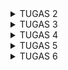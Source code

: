 <details>
<summary>TUGAS 2</summary>
<h1>Link Adaptable</h1>
https://mini-cinema.adaptable.app

<h1>Step-by-Step Mengimplementasikan Tugas</h1>
<h2>Membuat Proyek Django</h2>
Dalam pembuatan proyek django, langkah pertama yang saya lakukan yaitu membuat direktori yang diinisiasi dengan git. Dalam direktori tersebut, saya mengaktifkan Virtual Environment menggunakan Terminal. Setelah itu, saya menambahkan beberapa dependencies.

Terakhir, saya membuat proyek Django bernama minicinema dengan menjalankan perintah `django-admin startproject minicinema .`

<h2>Membuat Aplikasi Main pada Proyek Django</h2>

Pada tahap pembuatan aplikasi main, saya menjalankan perintah `python manage.py startapp main` sehingga terbentuk direktori baru dengan nama main yang akan berisi struktur awal untuk aplikasi saya. Kemudian, saya mendaftarkan aplikasi main ke dalam proyek dengan menambahkan `main` ke list `INSTALLED_APPS` pada `settings.py.`

<h2>Melakukan Routing pada Proyek</h2>

Untuk melakukan routing pada proyek, saya membuka `urls.py` di dalam direktori proyek dan mengimpor fungsi `include` dari `django.urls`. Lalu, saya mengambahkan rute URL untuk mengarahkan ke tampilan main, seperti sebagai berikut.

```python
from django.contrib import admin
from django.urls import path, include

urlpatterns = [
    path('main/', include('main.urls')),
]
```

`urls.py` pada proyek bertanggung jawab untuk mengatur rute URL tingkat proyek.


<h2>Membuat Model pada Aplikasi Main</h2>

Pada langkah ini, saya membuka `models.py` yang terdapat di dalam direktori aplikasi main lalu mengisinya dengan mendefinisikan model baru, seperti sebagai berikut.

```python
from django.db import models

class Item(models.Model):
    name = models.CharField(max_length=255)
    amount = models.IntegerField()
    price = models.IntegerField()
    description = models.TextField()
```
Pada kode tersebut, saya mendefinisikan model dengan nama Item.
`name` , `amount`, `price`, dan `description` adalah atribut yang saya gunakan.
Langkah berikutnya yang saya lakukan yaitu migrasi model.



<h2>Membuat Fungsi untuk Dikembalikan ke Template HTML</h2>

Pada tahap ini, pembuatan fungsi dilakukan untuk menghubungkan View dengan Template. Langkah pertama yang saya lakukan yaitu dengan membuka `views.py` dan  mengimpor fungsi render dari modul `django.shortcuts`. Langkah ini dilakukan untuk me-render tampilan HTML dengan menggunakan data yang diberikan. Setelah itu, saya lanjutkan dengan menambahkan fungsi `show_main`, seperti sebagai berikut.

```python
def show_main(request):
context = {
	'name': 'Farah Aura Rosadi',
	'class': 'PBP D'
}
return render(request, "main.html", context)
```

Fungsi `show_main` akan mengatur permintaan HTTP dan mengembalikan tampilan yang sesuai. Terakhir, saya membuka `main.html` yang telah dibuat sebelumnya dalam direktori templates pada direktori main. Saya mengubah `main.html` agar dapat menampilkan data yang sesuai.



<h2>Membuat Routing pada Aplikasi Main</h2>

Untuk membuat routing pada aplikasi main , saya membuka `urls.py` di dalam direktori main dan mengisinya dengan kode berikut.

```python
from django.urls import path
from main.views import show_main

app_name = 'main'

urlpatterns = [
   	 path('', show_main, name='show_main'),
]
```

Hal ini dilakukan untuk memetakan fungsi yang telah dibuat pada `views.py`. 
Jadi, `urls.py` pada aplikasi akan mengatur rute URL spesifik untuk fitur-fitur dalam aplikasi saya 

<h2>Melakukan deployment ke Adaptable</h2>

Sebelum deploy, saya melakukan `add`, `commit`, `push` ke repositori utama `minicinema` pada GitHub. Setelah itu, saya menghubungkan Adaptable dengan repositori tersebut dan memilih `Python App Template` sebagai template deployment dan `PostgreSQL` sebagai tipe basis data yang akan digunakan. Kemudian, saya melakukan penyesuaian python version dan memasukkan perintah `python manage.py migrate && gunicorn amoron.wsgi` pada Start Command. Terakhir, saya mencentang bagian `HTTP Listener on Port` dan memulai proses deployment.

<h2>Membuat README.md</h2>

Pada tahap ini, saya membuat `README.md` yang berisi link menuju aplikasi Adaptable yang sudah di-deploy serta menjawab beberapa pertanyaan. Setelah itu, saya melakukan `add`, `commit`, `push` ke repositori utama minicinema pada GitHub.

<h1>Request Client ke Web Aplikasi Berbasis Django</h1>

[![bagan.jpg](https://i.postimg.cc/d3Fmx26c/Bagan.jpg)](https://postimg.cc/TLkDyWBt)

<h3>Penjelasan </h3>

  * urls.py : Mengatur alamat URL dan mengarahkan permintaan client ke views yang sesuai
  * views.py : Berisi fungsi-fungsi tampilan yang memproses permintaan client dan mengembalikan respons serta interaksi dengan models.py jika diperlukan
  * models.py : Mendefinisikan struktur data dalam aplikasi dan berfungsi sebagai abstraksi data serta menguhungkan ke database
  * Template : Mengatur tampilan halaman web yang akan ditampilkan kepada client, menggunakan sintaks template Django untuk menampilkan data dari views dan models

Kesimpulannya, dalam pengembangan aplikasi web berbasis Django, `urls.py` mengatur rute URL dan mengarahkan permintaan client ke `views.py`, di mana fungsi-fungsi tampilan memproses permintaan dan menghasilkan respons. Views dapat berinteraksi dengan `models.py` untuk mengakses data. `Template` atau berkas HTML digunakan untuk mengatur tampilan halaman web yang sesuai. Semua berkas ini bekerja sama untuk mengelola permintaan client dan merender tampilan web yang dinamis.


<h1>Penggunaan Virtual Environment </h1>

Virtual Environment adalah konsep yang sangat berguna dalam pengembangan aplikasi web berbasis Django dan proyek Python lainnya. Hal ini menciptakan lingkungan terisolasi yang memungkinkan pengembang untuk mengelola dependensi yang berbeda-beda antar proyek pada satu sistem operasi. Dengan virtual environment, proyek-proyek dapat dijalankan tanpa memengaruhi konfigurasi sistem utama. Selain itu, virtual environment juga membantu mengisolasi proyek, mengelola dependensi, dan menjaga konsistensi pengembangan. Sebenarnya kita tetap dapat membuat aplikasi web berbasis Django tanpa menggunakan virtual environment, namun sangat disarankan untuk menggunakannya karena akan meningkatkan keamanan, stabilitas, dan manajemen proyek dengan menghindari konflik paket dan versi antar proyek. Oleh karena itu, penggunaan virtual environment sangat direkomendasikan dalam pengembangan aplikasi web Django dan proyek Python lainnya.

<h1>MVC, MVT, dan MVVM</h1>


MVC, MVT, dan MVVM adalah tiga pola arsitektur software yang banyak digunakan oleh para developer untuk mengorganisasi dan mengembangkan aplikasi. 
Pola-pola ini membantu dalam memisahkan komponen-komponen aplikasi, meningkatkan keterbacaan kode, memudahkan pemeliharaan, dan memungkinkan pengembangan yang lebih terstruktur sehingga mempermudah pengembangan dan evolusi aplikasi secara efisien.

MVC (Model-View-Controller)
  * Model: Komponen ini berisi logika bisnis dan data aplikasi. Berinteraksi dengan controller, database, dan terkadang memperbarui tampilan aplikasi.
  * View: Bertanggung jawab atas antarmuka pengguna (UI) dengan HTML/CSS/XML. Berkomunikasi dengan controller, dan tugasnya meliputi menampilkan data yang sesuai dan menciptakan tampilan dinamis.
  * Controller: Bertindak sebagai perantara antara view dan model. Menerima input dari view, memprosesnya melalui model, dan mengirim hasilnya kembali ke view untuk ditampilkan kepada pengguna.


MVVM (Model-View-ViewModel)
  * Model: Berisi data dasar yang diperlukan oleh perangkat lunak.
  * View: Antarmuka grafis yang berkomunikasi dengan pengguna dan menampilkan hasil dari data yang diproses.
  * ViewModel: Menyajikan abstraksi dari View, menggabungkan Model menjadi bentuk yang dapat ditampilkan di View, dan berisi perintah untuk memengaruhi Model.


MVT (Model-View-Template):
  * Model: Komponen yang mengelola data dan aturan bisnis aplikasi.
  * View: Antarmuka pengguna (UI) yang menampilkan data dengan menggunakan Template (tampilan HTML dengan markup).
  * Template: Tampilan HTML yang digunakan untuk menampilkan data dari Model. Template tidak memiliki logika bisnis yang signifikan dan fokus pada presentasi data.

Perbedaan utama di antara ketiganya adalah cara komponen-komponen tersebut berinteraksi satu sama lain dan sejauh mana mereka memisahkan tanggung jawab dalam aplikasi. MVC memiliki pengendali (Controller) yang menghubungkan Model dan View. MVVM memiliki ViewModel yang lebih abstrak dan kuat dalam mengisolasi View dari Model, sedangkan MVT adalah varian yang lebih sederhana dengan Template yang bertanggung jawab untuk presentasi data. Pemilihan pola tergantung pada kebutuhan proyek dan preferensi pengembang.
</details>

<details>
<summary>TUGAS 3</summary>
<h2>Perbedaan antara form POST dan form GET dalam Django</h2>

Metode POST:
  * Data dikirim dalam badan permintaan (request body) sehingga tidak terlihat di URL
  * Lebih aman untuk mengirim data sensitif karena tidak dapat dilihat oleh pengguna
  * Biasanya digunakan untuk mengirim data yang akan memengaruhi perubahan status di server
  * Tidak terbatas oleh batasan panjang URL karena data dikirim dalam badan permintaan sehingga lebih cocok untuk mengirim data besar atau kompleks

Metode GET:
  * Data dikirim sebagai bagian dari URL dan terlihat oleh semua orang yang melihat URL tersebut
  * Tidak cocok untuk mengirim data sensitif karena kerentanannya terhadap pihak ketiga yang dapat melihat data
  * Biasanya digunakan untuk mengambil data dari server tanpa mengubah statusnya
  * Terbatas dalam kapasitas data yang dapat dikirimkan karena tergantung pada panjang URL maksimum yang didukung oleh server dan browser

Dapat disimpulkan, beberapa perbedaan antara form POST dan GET dalam Django diantarnya terkait dengan cara data dikirim, keamanan, tujuan penggunaan, dan kapasitas data yang dapat ditangani oleh masing-masing metode. Pemilihan metode tergantung pada kebutuhan aplikasi web dan tingkat keamanan yang diperlukan.


<h2>Perbedaan utama antara XML, JSON, dan HTML dalam konteks pengiriman data</h2>

XML (eXtensible Markup Language):
  * Bahasa markup yang digunakan untuk mendefinisikan struktur data hierarkis dengan menggunakan tag untuk menandai elemen-elemen dalam data
  * Sering digunakan untuk pertukaran data antar aplikasi dan penyimpanan data yang dapat diuraikan oleh berbagai aplikasi
  * Memiliki aturan yang ketat dalam hal sintaksis serta dapat menghasilkan dokumen yang lebih berat dan sulit dibaca manusia dibandingkan dengan JSON

JSON (JavaScript Object Notation):
  * Format pertukaran data yang menggunakan struktur objek dan array yang mudah dibaca serta datanya disusun dalam pasangan nama-nilai
  * Digunakan untuk pertukaran data antara aplikasi web dan server serta sebagai format konfigurasi yang dapat dengan mudah dibaca manusia
  * Lebih ringan dan mudah dibaca dibandingkan dengan XML sehingga menjadi format yang lebih populer untuk komunikasi data di web

HTML (HyperText Markup Language):
  * Bahasa markup yang digunakan untuk membangun halaman web dan berfokus pada presentasi dan tampilan halaman web
  * Digunakan untuk membuat halaman web yang dapat diakses oleh browser web dan tidak digunakan untuk pertukaran data
  * Memiliki aturan sintaksis yang ketat, tetapi fokusnya lebih pada representasi visual daripada data mentah

Dapat disimpulkan perbedaan utama antara ketiganya, yaitu XML merupakan format yang lebih kompleks dan ketat serta cocok untuk pertukaran data yang rumit, sedangkan JSON adalah format yang lebih ringan dan mudah dibaca untuk pertukaran data serta sangat umum digunakan dalam komunikasi web modern. Di sisi lain, HTML digunakan untuk membangun halaman web tanpa tujuan utama pertukaran data.


<h2>Mengapa JSON sering digunakan dalam pertukaran data antara aplikasi web modern?</h2>

JSON sering digunakan dalam pertukaran data antara aplikasi web modern karena formatnya yang ringan, mudah dibaca, dan mendukung berbagai jenis data. JSON juga bersifat bahasa-agnostik sehingga memudahkan komunikasi efisien antara aplikasi web yang berbeda dalam berbagai bahasa. Dukungan bawaan oleh mayoritas browser web dan dukungan yang luas oleh komunitas pengembang membuat JSON menjadi preferensi yang sangat efisien dalam pertukaran data dalam web yang dinamis dan cepat.


<h1>Step-by-Step Mengimplementasikan Tugas</h1>
<h2>Membuat Input Form untuk Menambahkan Objek Model pada App Sebelumnya</h2>

Sebelum membuat form registrasi, saya membuat skeleton yang berfungsi sebagai kerangka views dari situs web saya. Saya membuat folder `templates` pada root folder dan membuat berkas HTML baru bernama `base.html` sebagai template dasar yang dapat digunakan sebagai kerangka umum untuk halaman web lainnya di dalam proyek. 

Langkah selanjutnya, saya membuka `settings.py` yang ada pada subdirektori `mini_cinema`. Agar berkas `base.html` terdeteksi sebagai berkas template, saya menambahkan potongan kode `'DIRS': [BASE_DIR / 'templates']` pada baris yang mengandung `TEMPLATES`. Lalu, saya melanjutkan dengan membuka subdirektori `templates` yang ada pada direktori `main`. Saya juga melakukan beberapa perubahan pada `main.html` agar bisa menggunakan `base.html` sebagai template utama.

Untuk membuat struktur form yang dapat menerima data produk baru, langkah yang saya lakukan yaitu membuat berkas baru pada direktori `main` dengan nama `forms.py` dan membuat class serta atribut yang diperlukan seperti sebagai berikut.

```python
from django.forms import ModelForm
from main.models import Item

class ItemForm(ModelForm):
    class Meta:
        model = Item
        fields = ["name", "amount",  "price", "description"]
```

Saya lanjutkan dengan membuka `views.py` yang ada pada folder `main` dan menambahkan beberapa `import` yang diperlukan serta membuat fungsi baru dengan nama `create_item` pada berkas tersebut. Fungsi `create_item` yang saya buat menerima parameter `request` dan saya isi fungsi tersebut agar menghasilkan formulir yang dapat menambahkan data item secara otomatis ketika data di-submit dari form, seperti sebagai berikut.
```python
from django.http import HttpResponseRedirect
from main.forms import ItemForm
from django.urls import reverse

def create_item(request):
    form = ItemForm(request.POST or None)

    if form.is_valid() and request.method == "POST":
        form.save()
        return HttpResponseRedirect(reverse('main:show_main'))

    context = {'form': form}
    return render(request, "create_item.html", context)
```

Lalu pada fungsi `show_main` yang sudah ada pada berkas `views.py`, saya menambahkan fungsi `Item.objects.all()` yang digunakan untuk mengambil seluruh object Item yang tersimpan pada database dan tidak lupa untuk menambahkan `key` dan `values` baru seperti sebagai berikut.
```python
def show_main(request):
    items = Item.objects.all()

    context = {
        'name' : 'Farah Aura Rosadi',
        'class' : 'PBP D',
        'items' : items
    }

    return render(request, "main.html", context)
```

Saya melanjutkan dengan membuka `urls.py` yang ada pada folder `main` dan `import` fungsi `create_item` yang sudah dibuat. Saya juga menambahkan `path url` ke dalam `urlpatterns` pada `urls.py` di `main` untuk mengakses fungsi yang sudah di-import pada poin sebelumnya, dengan kode `path('create-product', create_product, name='create_product'),`

Kemudian saya membuat berkas HTML baru dengan nama `create_item.html` pada direktori `main/templates` untuk menampilkan fields form yang sudah dibuat pada forms.py sebagai table serta tombol submit untuk mengirimkan request ke view `create_product(request)`.
```python
{% extends 'base.html' %} 

{% block content %}
<h1>Add New Item</h1>

<form method="POST">
    {% csrf_token %}
    <table>
        {{ form.as_table }}
        <tr>
            <td></td>
            <td>
                <input type="submit" value="Add Item"/>
            </td>
        </tr>
    </table>
</form>

{% endblock %}
```
Selanjutnya, saya kembali membuka `main.html`, kemudian menambahkan kode yang sesuai untuk menampilkan data produk dalam bentuk table serta tombol "Add New Item" yang akan redirect ke halaman form, seperti sebagai berikut.

```python
    <table>
        <tr>
            <th>Name</th>
            <th>Amount</th>
            <th>Price</th>
            <th>Description</th>
        </tr>
        {% for item in items %}
            <tr>
                <td>{{item.name}}</td>
                <td>{{item.amount}}</td>
                <td>{{item.price}}</td>
                <td>{{item.description}}</td>
            </tr>
        {% endfor %}
    </table>
  
    <br />
    
    <a href="{% url 'main:create_item' %}">
        <button>
            Add New Item
        </button>
    </a>
```

<h2>Menambahkan 5 fungsi views untuk melihat objek yang sudah ditambahkan dalam format HTML, XML, JSON, XML by ID, dan JSON by ID</h2>

Langkah pertama, saya membuka `views.py` yang ada pada folder `main` dan menambahkan `import` yang dibutuhkan, yaitu sebagai berikut.
```python
from django.http import HttpResponse
from django.core import serializers
```

Kemudian saya membuat beberapa fungsi yang menerima parameter `request` (untuk XML by ID dan JSON by ID menerima parameter tambahan yaitu `id`) dan membuat sebuah variabel di dalam masing-masing fungsi tersebut yang menyimpan hasil query dari seluruh data yang ada pada `Item`. Saya juga menambahkan `return` function berupa `HttpResponse` yang berisi parameter data hasil query, seperti sebagai berikut.

```python
def show_xml(request):
    data = Item.objects.all()
    return HttpResponse(serializers.serialize("xml", data), content_type="application/xml")

def show_json(request):
    data = Item.objects.all()
    return HttpResponse(serializers.serialize("json", data), content_type="application/json")

def show_xml_by_id(request, id):
    data = Item.objects.filter(pk=id)
    return HttpResponse(serializers.serialize("xml", data), content_type="application/xml")

def show_json_by_id(request, id):
    data = Item.objects.filter(pk=id)
    return HttpResponse(serializers.serialize("json", data), content_type="application/json")
```


<h2>Membuat routing URL untuk masing-masing views yang telah ditambahkan</h2>

Dalam membuat routing URL, saya membuka `urls.py` yang ada pada folder `main` dan `import` semua fungsi yang sudah dibuat serta menambahkan `path url` ke dalam `urlpatterns` untuk mengakses fungsi yang sudah di-import, seperti sebagai berikut.

```python
from django.urls import path
from main.views import show_main, create_item, show_xml, show_json, show_xml_by_id, show_json_by_id 

app_name = 'main'

urlpatterns = [
    path('', show_main, name='show_main'),
    path('create-item', create_item, name='create_item'),
    path('xml/', show_xml, name='show_xml'), 
    path('json/', show_json, name='show_json'), 
    path('xml/<int:id>/', show_xml_by_id, name='show_xml_by_id'),
    path('json/<int:id>/', show_json_by_id, name='show_json_by_id'),
]
```

<h1>Mengakses URL Menggunakan Postman dan Screenshot Hasil</h1>

Langkah pertama, saya memastikan server sudah berjalan. Kemudian, saya membuka Postman dan melakukan request baru dengan method `GET` dengan url http://localhost:8000
[![html1.png](https://i.postimg.cc/vBM5DT2t/html1.png)](https://postimg.cc/2qc1KkD1)
[![html2.png](https://i.postimg.cc/GtT3CJP7/html2.png)](https://postimg.cc/8fDgdv0M)

Selanjutnya, url http://localhost:8000/xml
[![xml.png](https://i.postimg.cc/prNXttNn/xml.png)](https://postimg.cc/xJRSKh10)

Lalu, url http://localhost:8000/json
[![json.png](https://i.postimg.cc/ZRHjGJvw/json.png)](https://postimg.cc/XGZwFS85)

Terakhir, url http://localhost:8000/xml/1 dan http://localhost:8000/json/2 untuk mengetes fungsi pengambilan data produk berdasarkan ID.
[![xml1.png](https://i.postimg.cc/3NC754CP/xml1.png)](https://postimg.cc/1VtbDzdH)
[![json2.png](https://i.postimg.cc/KcV8nBR8/json2.png)](https://postimg.cc/dD2FF72b)


<h1>Bonus</h1>

Langkah yang saya lakukan dalam mengimplementasikan bonus yaitu dengan membuka `main.html` pada direktori `main/templates`, kemudian saya menambahkan baris kode `<h4>You've added {{ items.count }} movie(s) to your Mini Cinema experience.</h4>` sehingga akan menampilkan jumlah item yang tersimpan pada aplikasi.

</details>

<details>

<summary>TUGAS 4</summary>


<h1>Pengertian, Kelebihan, Kekurangan Django UserCreationForm</h1>
Django UserCreationForm adalah salah satu fitur yang disediakan oleh Django untuk membuat pengguna baru yang dapat menggunakan aplikasi web. Form ini memiliki tiga bidang: username, password1, dan password2 (biasanya digunakan untuk konfirmasi password).

Kelebihan :
  * Memiliki validasi terintegrasi yang kuat untuk memeriksa dan validasi data pengguna secara otomatis, mengurangi risiko masalah keamanan dan integritas data.
  * Customizable, memungkinkan penyesuaian bidang tambahan dan perilaku validasi sesuai dengan kebutuhan proyek.
  * Mudah diintegrasikan dengan sistem otentikasi Django, memungkinkan pengguna terdaftar untuk langsung menggunakan otentikasi Django.
    
Kekurangan :
  * Keterbatasan fitur bawaan, hanya mencakup informasi dasar, sehingga memerlukan penambahan bidang tambahan secara manual atau pembuatan formulir kustom untuk informasi tambahan.
  * Tampilan standar yang mungkin tidak cocok dengan desain atau tata letak situs web, memerlukan pekerjaan tambahan untuk menyesuaikan tampilan formulir.
  * Validasi kustom yang kompleks atau aturan bisnis yang rumit memerlukan penambahan validasi manual yang memerlukan waktu dan usaha.
  * Kompleksitas konfigurasi, terutama untuk proyek dengan persyaratan yang sangat khusus, mungkin dianggap sulit oleh beberapa pengembang.


<h1>Perbedaan Autentikasi dan Otorisasi dalam konteks Django</h1

Autentikasi adalah proses verifikasi identitas pengguna, sedangkan otorisasi mengendalikan akses pengguna ke data atau fitur dalam aplikasi. Autentikasi memeriksa siapa pengguna tersebut, sementara otorisasi menentukan apa yang dapat mereka lakukan setelah diautentikasi. Keduanya penting untuk menjaga keamanan dan kontrol akses dalam aplikasi web. Autentikasi memastikan pengguna adalah yang mereka klaim, sementara otorisasi memastikan pengguna hanya dapat mengakses atau mengubah hal-hal yang mereka berhak akses sesuai dengan peran dan izin mereka.

<h1>Cookies dalam konteks aplikasi web dan bagaimana Django menggunakan cookies untuk mengelola data sesi pengguna</h1>

Dalam konteks aplikasi web, cookies adalah file kecil yang disimpan di sisi klien (browser pengguna) dan digunakan untuk menyimpan informasi. Django, sebagai framework web Python, menggunakan cookies untuk mengelola data sesi pengguna. 

Dalam Django, data sesi pengguna disimpan dengan aman di dalam sesi, dan pengguna diidentifikasi melalui cookies yang mengandung data sesi saat setiap permintaan ke aplikasi dikirim. Django mengamankan data sesi dengan mengenkripsinya sehingga hanya server Django yang dapat mengakses dan mendekripsi informasi tersebut, menjaga kerahasiaan pengguna. Pengembang juga memiliki fleksibilitas untuk mengonfigurasi berbagai aspek pengelolaan sesi, termasuk cara penyimpanan, waktu kadaluarsa, dan pengaturan lainnya sesuai dengan kebutuhan aplikasi mereka.

Penggunaan cookies dan modul sesi Django memungkinkan pengembang untuk mengelola data sesi pengguna dengan aman dan efisien, yang berguna untuk sesi login, keranjang belanja, dan personalisasi aplikasi web.

<h1>Apakah penggunaan cookies aman secara default dalam pengembangan web, atau apakah ada risiko potensial yang harus diwaspadai?</h1>

Penggunaan cookies dalam pengembangan web memiliki potensi risiko yang perlu diwaspadai, tetapi dapat menjadi aman jika dikelola dengan benar. Cookies memiliki tingkat keamanan default seperti "HttpOnly" dan "Secure" yang membantu melindungi dari serangan umum seperti CSRF. Penting untuk memastikan bahwa data sensitif tidak disimpan dalam cookies, menghapus cookies yang tidak diperlukan secara teratur, dan memiliki kebijakan privasi yang jelas. Pemantauan dan pelaporan insiden keamanan juga merupakan langkah penting untuk menjaga keamanan pengguna. Dengan tindakan pencegahan yang tepat, penggunaan cookies dapat diintegrasikan secara aman dalam aplikasi web untuk meningkatkan fungsionalitas tanpa mengorbankan keamanan pengguna.

<h1>Step-by-Step Mengimplementasikan Tugas</h1>

<h2>Mengimplementasikan Fungsi Registrasi, Login, dan Logout</h2>

Untuk mengimplementasikan fungsi `registrasi`, `login`, dan `logout`, langkah pertama yang saya lakukan yaitu dengan membuka `views.py` yang ada pada subdirektori main dan membuat ketiga fungsi. Pertama, fungsi `register` yang menerima parameter request untuk menghasilkan formulir registrasi secara otomatis dan menghasilkan akun pengguna ketika data di-submit dari form. Kedua, fungsi `login_user` yang berfungsi untuk mengautentikasi pengguna yang ingin login. Terakhir, fungsi `logout_user` untuk melakukan mekanisme logout. Selain itu, saya juga meng-import yang diperlukan, seperti sebagai berikut.

```python
from django.shortcuts import redirect
from django.contrib.auth.forms import UserCreationForm
from django.contrib import messages  
from django.contrib.auth import authenticate, login
from django.contrib.auth import logout
from django.contrib.auth.decorators import login_required

def register(request):
    form = UserCreationForm()
    if request.method == "POST":
        form = UserCreationForm(request.POST)
        if form.is_valid():
            form.save()
            messages.success(request, 'Your account has been successfully created!')
            return redirect('main:login')
    context = {'form':form}
    return render(request, 'register.html', context)

def login_user(request):
    if request.method == 'POST':
        username = request.POST.get('username')
        password = request.POST.get('password')
        user = authenticate(request, username=username, password=password)
        if user is not None:
            login(request, user)
            response = HttpResponseRedirect(reverse("main:show_main")) 
            response.set_cookie('last_login', str(datetime.datetime.now()))
            return response
        else:
            messages.info(request, 'Sorry, incorrect username or password. Please try again.')
    context = {}
    return render(request, 'login.html', context)

def logout_user(request):
    logout(request)
    return redirect('main:login')
```

Kemudian, saya lanjutkan dengan membuat berkas HTML bernama `register.html` pada folder main/templates dan mengisinya dengan kode sebagai berikut.

```python
{% extends 'base.html' %}

{% block meta %}
    <title>Register</title>
{% endblock meta %}

{% block content %}  

<div class = "login">
    
    <h1>Register</h1>  

        <form method="POST" >  
            {% csrf_token %}  
            <table>  
                {{ form.as_table }}  
                <tr>  
                    <td></td>
                    <td><input type="submit" name="submit" value="Daftar"/></td>  
                </tr>  
            </table>  
        </form>

    {% if messages %}  
        <ul>   
            {% for message in messages %}  
                <li>{{ message }}</li>  
                {% endfor %}  
        </ul>   
    {% endif %}

</div>  

{% endblock content %}
```

Saya juga membuat berkas HTML bernama `login.html` pada folder main/templates dan mengisinya dengan kode sebagai berikut.

```python
{% extends 'base.html' %}

{% block meta %}
    <title>Login</title>
{% endblock meta %}

{% block content %}

<div class = "login">

    <h1>Login</h1>

    <form method="POST" action="">
        {% csrf_token %}
        <table>
            <tr>
                <td>Username: </td>
                <td><input type="text" name="username" placeholder="Username" class="form-control"></td>
            </tr>
                    
            <tr>
                <td>Password: </td>
                <td><input type="password" name="password" placeholder="Password" class="form-control"></td>
            </tr>

            <tr>
                <td></td>
                <td><input class="btn login_btn" type="submit" value="Login"></td>
            </tr>
        </table>
    </form>

    {% if messages %}
        <ul>
            {% for message in messages %}
                <li>{{ message }}</li>
            {% endfor %}
        </ul>
    {% endif %}     
        
    Don't have an account yet? <a href="{% url 'main:register' %}">Register Now</a>

</div>

{% endblock content %}
```

Lalu, saya membuka `urls.py` yang ada pada subdirektori main dan impor fungsi yang sudah dibuat yaitu
`from main.views import register, login_user, logout_user`

Pada berkas `main.html` di main/templates, setelah hyperlink tag untuk Add New Product, saya menambahkan potongan kode berikut.

```python
<a href="{% url 'main:logout' %}">
    <button>
        Logout
    </button>
</a>
```

Saya juga menambahkan 3 path url ke dalam `urlpatterns` untuk mengakses fungsi yang sudah diimpor tadi.

```python
path('register/', register, name='register'), 
path('login/', login_user, name='login'), 
path('logout/', logout_user, name='logout'),
```

Terakhir, pada `views.py` di atas fungsi `def show_main(request):`, saya menambahkan `@login_required(login_url='/login')` agar halaman main hanya dapat diakses oleh pengguna yang sudah login (terautentikasi).


<h2>Membuat 2 Akun Pengguna dengan 3 Dummy Data</h2>

Langkah pertama, saya menjalankan `python manage.py runserver` di terminal direktori `minicinema`. Setelah itu, saya membuka `http://localhost:8000/` dan mulai melakukan register. Register ini dilakukan pada `register.html` yang telah saya buat. Saya membuat dua akun dengan username `farah` dan `aura`. Setelah akun berhasil dibuat, saya melakukan login pada masing-masing akun, tampilan login ini sesuai dengan `login.html` yang telah saya buat. Terakhir, saya menambahkan tiga dummy data dengan klik tombol `Add New Product`.

<h2>Menghubungkan Model Item dengan User</h2>

Pada tahap ini, saya menghubungkan setiap objek Item yang akan dibuat dengan pengguna yang membuatnya agar pengguna yang sedang terotorisasi hanya melihat item yang telah dibuat sendiri. Dalam implementasinya, saya membuka `models.py` yang ada pada subdirektori main dan mengimpor model dengan `from django.contrib.auth.models import User`. Setelah itu, pada model Item yang sudah dibuat, saya menambahkan `user = models.ForeignKey(User, on_delete=models.CASCADE)` Hal ini berfungsi untuk menghubungkan satu produk dengan satu user melalui sebuah relationship, dimana sebuah produk pasti terasosiasikan dengan seorang user. Pada `views.py` yang ada pada subdirektori main, saya juga mengubah kode pada fungsi `create_item` menjadi seperti sebagai berikut.

```python
def create_item(request):
    form = ItemForm(request.POST or None)

    if form.is_valid() and request.method == "POST":
        item = form.save(commit=False)
        item.user = request.user
        item.save()
        return HttpResponseRedirect(reverse('main:show_main'))

    context = {'form': form}
    return render(request, "create_item.html", context)
```

Setelah itu, saya mengubah beberapa bagian pada fungsi `show_main` menjadi sebagai berikut.

```python
def show_main(request):
    items = Item.objects.filter(user=request.user)

    context = {
        'name': request.user.username,
```

Lalu, saya simpan semua perubahan dan lakukan migrasi model dengan `python manage.py makemigrations`.
Ketika muncul error saat melakukan migrasi model, saya ketik `1` untuk menetapkan default value untuk field user pada semua row yang telah dibuat pada basis data. Kemudian, saya ketik angka `1` lagi untuk menetapkan user dengan ID 1 (yang sudah dibuat sebelumnya) pada model yang sudah ada. Setelah itu, saya lakukan `python manage.py migrate` untuk mengaplikasikan migrasi yang dilakukan pada poin sebelumnya.


<h2>Menampilkan Detail Informasi Pengguna yang sedang Logged In dan Menerapkan Cookies</h2>

Langkah pertama, saya buka `views.py` yang ada pada subdirektori `main` dan tambahkan import `HttpResponseRedirect`, `reverse`, dan `datetime`.

```python
import datetime
from django.http import HttpResponseRedirect
from django.urls import reverse
```

Pada fungsi `login_user` saya mengganti kode yang ada pada blok `if user is not None` untuk menambahkan cookie `last_login` agar dapat melihat kapan terakhir kali pengguna melakukan login

```python
...
if user is not None:
    login(request, user)
    response = HttpResponseRedirect(reverse("main:show_main")) 
    response.set_cookie('last_login', str(datetime.datetime.now()))
    return response
...
```

Pada fungsi `show_main`, saya juga menambahkan potongan kode `'last_login': request.COOKIES['last_login']` ke dalam variabel context.

```python
...
    context = {
        'name': request.user.username,
        'class' : 'PBP D',
        'items' : items,
        'last_login': request.COOKIES['last_login'],
    }
...
```

Selanjutnya, saya mengubah fungsi `logout_user` menjadi seperti berikut.

```python
def logout_user(request):
    logout(request)
    response = HttpResponseRedirect(reverse('main:login'))
    response.delete_cookie('last_login')
    return response
```

Terakhir, saya kembali membuka berkas `main.html`. Kemudian, di antara tabel dan tombol logout, saya menambahkan kode `<h5>Sesi terakhir login: {{ last_login }}</h5>` untuk menampilkan data last login.


<h1>Bonus</h1>
Implementasi bonus untuk menambahkan amount dan menghapus suatu objek dari inventori.

[![bonus.png](https://i.postimg.cc/5yVzTJ9d/bonus.png)](https://postimg.cc/mzmh10F8)

</details>

<details>
<summary>TUGAS 5</summary>
<h1>Manfaat dari Element Selector dan Waktu Penggunaannya</h1>
	
Elemen Selector adalah selector CSS untuk mencari semua tag HTML pada bagian – bagian tertentu, fungsinya untuk `mengatur suatu elemen pada HTML untuk diberikan style` seperti warna (color), size, jenis font dan lainnya. Selector jenis ini cirinya memiliki behavior yang universal artinya nanti akan `memberikan style yang sama pada seluruh elemen HTML`, contoh mengganti warna teks untuk semua elemen `<h1>` dengan CSS sebagai berikut.

```
h1 {
    color: blue;
}
```

Elemen selector sebaiknya digunakan saat ingin `mengatur gaya dasar` untuk jenis elemen tertentu ataupun `mengatur gaya global` yang berlaku untuk semua elemen dengan jenis yang sama dalam suatu halaman web.

<h1>HTML5 Tag</h1>

`HTML5` merupakan sebuah teknologi penerus dari generasi sebelumnya yang dikeluarkan oleh W3C (World Wide Web Consortium) dan WHATWG (Web Hypertext Application Technology Working Group) dengan tambahan feature baru untuk memperbaiki dan `melengkapi dari HTML versi sebelumnya`.

`HTML5 tag` adalah `elemen-elemen` yang digunakan dalam dokumen HTML5 untuk mengatur dan menampilkan konten pada halaman web. Setiap tag HTM 5 memiliki fungsi dan peran tertentu dalam struktur dan presentasi halaman web. Berikut beberapa tag HTML5 :

  * Tag `<section>` : dokumen atau aplikasi bagian generik. Hal ini dapat digunakan bersama-sama dengan h1-h6 untuk menunjukkan struktur dokumen.
  * Tag `<article>` : sepotong independen isi dokumen, seperti sebuah blog atau artikel koran.
  * Tag `<aside>` : gambaran dari sebagian konten yang berhubungan dengan isi halaman.
  * Tag `<header>` : bagian kepala dari dokumen.
  * Tag `<footer>` : bagian catatan kaki yang dapat berisi informasi tentang penulis, informasi hak cipta, dll
  * Tag `<nav>` : bagian dari dokumen yang dimaksudkan untuk memudahkan dalam proses navigasi.
  * Tag `<figure>` : menghubungkan keterangan bersama-sama dengan beberapa konten tertanam, seperti gambar atau video.

<h1>Perbedaan Margin dan Padding</h1>

Perbedaan antara padding dan margin terletak pada `cara masing-masing memberikan jarak`. Padding memberikan jarak kedalam, sedangkan margin memberikan jarak keluar. Lebih jelasnya, Margin berfungsi untuk mengatur jarak antara satu elemen dengan elemen lainnya pada HTML, sedangkan Padding berrfungsi untuk memberikan jarak di antara elemen HTML yang ada di dalamnya atau ruang di dalam tag HTML. Jadi, Padding mempengaruhi elemen itu sendiri, memperluas atau mengurangi ruang di dalam elemen, sementara Margin mempengaruhi elemen dalam konteks hubungannya dengan elemen-elemen lain di sekitarnya.

<h1>Perbedaan Framework CSS Tailwind dan Bootstrap serta Waktu Penggunaannya</h1>

`Bootstrap` adalah kerangka kerja CSS yang menyediakan kelas-kelas CSS dan komponen yang telah dirancang sebelumnya, cocok untuk proyek dengan desain tradisional yang membutuhkan stabilitas dan kemudahan penggunaan. Namun, hal ini dapat memiliki keterbatasan dalam fleksibilitas desain yang unik dan memiliki ukuran file yang lebih besar. Sementara itu, `Tailwind` adalah pendekatan "utility-first" yang memberikan fleksibilitas lebih besar dengan kombinasi class utilitas yang spesifik, memungkinkan pengguna untuk membangun desain yang sangat kustom sesuai kebutuhan. Tailwind dirancang untuk lebih ringan dalam hal ukuran file. Namun, ketika kita menggunakan banyak class utilitas dalam kode, ukuran file CSS dapat meningkat.

Sebaiknya kita menggunakan `Bootstrap` ketika kita memiliki proyek dengan desain tradisional yang membutuhkan kerangka kerja yang stabil dan mudah digunakan, serta jika kita menginginkan banyak komponen yang telah dirancang sebelumnya. Sebaliknya, kita sebaiknya menggunakan `Tailwind` ketika kita ingin memiliki fleksibilitas yang lebih besar dalam membangun desain yang sangat kustom sesuai kebutuhan, dengan kendali penuh atas gaya dan tata letak, terutama jika proyek memiliki kebutuhan desain yang unik.

<h1>Step-by-Step Mengimplementasikan Tugas</h1>

Saya melakukan kustomisasi desain dengan menggunakan CSS framework yaitu Bulma. Langkah pertama yang lakukan yaitu instalasi Bulma dengan membuka `base.html` dan menambahkan :

`<link rel="stylesheet" href="https://cdn.jsdelivr.net/npm/bulma@0.9.4/css/bulma.min.css">`

<h2>Custom Login Page</h2>

[![Screen-Shot-2023-10-04-at-08-52-32.png](https://i.postimg.cc/D0McMw0H/Screen-Shot-2023-10-04-at-08-52-32.png)](https://postimg.cc/YLQg4k1z)

Pada halaman login, saya mengimplementasikannya dengan membungkus menggunakan card. Selain itu, saya juga mengganti background dengan gambar dan edit beberapa bagian untuk memperbagus tampilan.

```html
<body>
    <section class="hero is-fullheight" style="background-image: url(https://i.pinimg.com/originals/b5/e5/10/b5e51001ad4dd6ba8cad6af65c7e301e.jpg); background-size: cover; background-repeat: no-repeat; background-position: center;">
        <div class="hero-body has-text-centered is-flex is-justify-content-center is-align-items-center" >
            <div class="card">
                <div class="card-content">
                <div class="login">
                    <img src="https://i.postimg.cc/C55QGxm3/273-2738704-gambar-kepala-karakter-upin-ipin-format-png-kepala-upin-ipin-png-removebg-preview.png" width="150" height="150">
                    <form method="POST" action="">
                    {% csrf_token %}
                    <div class="field">
                        <div class="control">
                        <input class="input is-medium is-rounded" type="text" name="username" placeholder="username" autocomplete="username" required />
                        </div>
                    </div>
                    <div class="field">
                        <div class="control">
                        <input class="input is-medium is-rounded" type="password" name="password" placeholder="**********" autocomplete="current-password" required />
                        </div>
                    </div>
                    <br />
                    <button class="button is-block is-fullwidth is-primary is-medium is-rounded" type="submit" value="Login">
                        Login
                    </button>
                    </form>
                    {% if messages %}
                    <ul>
                        {% for message in messages %}
                            <li>{{ message }}</li>
                        {% endfor %}
                    </ul>
                    {% endif %}     
                    <br>
                    <nav class="level">
                    <div class="level-item has-text-centered">
                        <div>
                        Don't have an account yet? <a href="{% url 'main:register' %}">Register Now</a>
                        </div>
                    </div>
                    </nav>
                </div>
                </div>
            </div>
        </div>
    </section>
</body>
```

<h2>Custom Register Page</h2>

[![Screen-Shot-2023-10-04-at-08-52-44.png](https://i.postimg.cc/JhMjKkKt/Screen-Shot-2023-10-04-at-08-52-44.png)](https://postimg.cc/Sn1XxjBp)

Pada halaman register, saya juga mengimplementasikannya dengan membungkus menggunakan card. Selain itu, saya juga mengganti background dengan gambar dan menggunakan style untuk memperbagus tampilan.

```html
<body>
    <section class="container" style="background-image: url(https://i.pinimg.com/originals/b5/e5/10/b5e51001ad4dd6ba8cad6af65c7e301e.jpg); background-size: cover; background-repeat: no-repeat; background-position: center;">
      <div class="columns is-multiline">
        <div class="column is-8 is-offset-2 register">
          <div class="columns">
            <div class="column left">
              <h1 class="title is-1">Mini Cinema</h1>
              <h4 class="subtitle colored is-4">Your pocket-sized portal to the world of mesmerizing movies. Experience the magic of cinema, anytime, anywhere!</h4>
            </div>
            <div class="column right has-text-centered">
              <h1 class="title is-4">Sign up today</h1>
              <p class="description">Create your account by filling the form below.</p>
              <form method="POST" action="{% url 'main:register' %}">
                {% csrf_token %}
                <div class="field">
                  <div class="control">
                    <input class="input is-medium" type="text" placeholder="username" id="username" name="username">
                  </div>
                </div>

                <div class="field">
                  <div class="control">
                    <input class="input is-medium" type="password" placeholder="password" id="password" name="password">
                  </div>
                </div>

                <div class="field">
                    <div class="control">
                      <input class="input is-medium" type="password" placeholder="confirm password" id="confirm_password" name="confirm_password">
                    </div>
                  </div>

                <button class="button is-block is-primary is-fullwidth is-medium" value="Daftar">Submit</button>
                <br />
                <small><em>Already have an account? <a href="{% url 'main:login' %}">Login</a> </em></small>
            </form>
            {% if messages %}  
            <ul>   
                {% for message in messages %}  
                    <li>{{ message }}</li>  
                {% endfor %}  
            </ul>   
            {% endif %}
          
            </div>
          </div>
        </div>
        <div class="column is-8 is-offset-2">
          <br>
            <div class="level-right">
              <small class="level-item" style="color: var(--textLight)">
                &copy; Farah Aura Rosadi - 2206824773
              </small>
            </div>

        </div>
      </div>
    </section>
  </body>
```

<h2>Custom Add Item Page</h2>

[![Screen-Shot-2023-10-04-at-08-52-20.png](https://i.postimg.cc/FHJTw3jZ/Screen-Shot-2023-10-04-at-08-52-20.png)](https://postimg.cc/RW41H3p6)

[![Screen-Shot-2023-10-04-at-08-53-20.png](https://i.postimg.cc/QN20LSqy/Screen-Shot-2023-10-04-at-08-53-20.png)](https://postimg.cc/dD98r2p2)

Pada halaman add item dan edit item, saya hanya mengimplementasikan dengan menggunakan card dan mengganti warna background.

Add Item :
```html
<body style="background-color:rgb(176, 100, 92); margin: 0; padding: 0; height: 100vh; display: flex; justify-content: center; align-items: center;">
    <div class="card" style="background-color:rgb(243, 227, 226);">
        <div class="card-body">
            <h1 class="text-center">Add Movie</h1>
            <form method="POST" class="mt-4" >
                {% csrf_token %}
                <table class="mx-auto">
                    {{ form.as_table }}
                    <tr>
                        <td class="py-3"></td>
                        <td class="py-3">
                            <div>
                                <input type="submit" value="Add Movie" class="text-black py-2 px-4 rounded focus:outline-none"/>
                            </div>
                        </td>
                    </tr>
                </table>
            </form>
        </div>
    </div>
</body>
```

Edit Item :
```html
<body style="background-color:rgb(176, 100, 92); margin: 0; padding: 0; height: 100vh; display: flex; justify-content: center; align-items: center;">
    <div class="card" style="background-color:rgb(243, 227, 226);">
        <div class="card-body">
            <h1 class="text-center">Edit Item</h1>
            <form method="POST" class="mt-4">
                {% csrf_token %}
                <table class="mx-auto">
                    {{ form.as_table }}
                    <tr>
                        <td class="py-3"></td>
                        <td class="py-3">
                            <div>
                                <input type="submit" value="Edit Item" class="text-black py-2 px-4 rounded focus:outline-none" />
                            </div>
                        </td>
                    </tr>
                </table>
            </form>
        </div>
    </div>
</body>
```


<h2>Custom Main Page</h2>

Pada main page, tidak jauh berbeda dengan tugas sebelumnya, saya hanya memperindah tampilan dengan merapihkan posisi textnya, posisi tabel, memberikan warna pada tabel, dan memberikan background.

[![Screen-Shot-2023-10-04-at-08-49-26.png](https://i.postimg.cc/jSGFjZsm/Screen-Shot-2023-10-04-at-08-49-26.png)](https://postimg.cc/9DYp8PwY)

```html
<body>
    <div class="hero is-info is-fullheight"  style="background-image: url(https://i.ibb.co/hDdJ64K/sl-121019-25870-67.jpg); background-size: cover; background-repeat: no-repeat; background-position: center;" >
        <div class="hero-head">
            <nav class="navbar">
                <div class="container">
                    <div class="navbar-brand">
                        <a class="navbar-item" href="">
                            <img src="https://i.postimg.cc/C55QGxm3/273-2738704-gambar-kepala-karakter-upin-ipin-format-png-kepala-upin-ipin-png-removebg-preview.png" alt="Logo">
                        </a>
                    </div>
                    <div id="navbarMenu" class="navbar-menu">
                        <div class="navbar-end">
                            <span class="navbar-item">
                                <a class="button is-white is-outlined" href="{% url 'main:logout' %}">
                                    <span>Logout</span>
                                </a>
                            </span>
                        </div>
                    </div>
                </div>
            </nav>
            </div>
            
                    <div class="hero-body">
                        <div class="container has-text-centered is-centered">
                            <div class="">
                                <h1 class="title">
                                    Mini Cinema
                                </h1>
                                <h2 class="subtitle">
                                    Your pocket-sized portal to the world of mesmerizing movies. Experience the magic of cinema, anytime, anywhere!
                                </h2>
                                <h6>You've added {{ items.count }} movie(s) to your Mini Cinema experience!</h6>
                            
                                    <table class="custom-table is-striped is-narrow is-hoverable is-fullwidth">
                                        <style>
                                            table {
                                                width: 100%;
                                            }
                                
                                            .custom-table {
                                                background-color: #754747; 
                                                border-collapse: collapse;
                                                border-radius: 7px; 
                                                overflow: hidden;
                                                margin-bottom: 30px; 
                                            }
                                        
                                            .custom-table th, .custom-table td {
                                                border: 1px solid #5d4848; 
                                                padding: 8px;
                                                text-align: center;
                                            }
                                        
                                            .custom-table th {
                                                background-color: #cbacac; 
                                                border: #574040;
                                            }
                                        
                                            .custom-table tr {
                                                background-color: #ac8686;
                                                border: 1px solid #958787; 
                                            }
                                            .custom-table tbody tr:last-child {
                                                background-color: #875757;
                                            }

                                            .button.is-small {
                                                margin-right: 10px; 
                                            }

    
                                        </style>
                                        
                                        <thead>
                                            <tr>
                                                <th>Name</th>
                                                <th>Description</th>
                                                <th>Price</th>
                                                <th>Amount</th>
                                                <th>Add Item</th>
                                                <th>Reduce Item</th>
                                                <th>Remove Item</th>
                                                <th>Edit Item</th>
                                            </tr>
                                        </thead>
                                        <tbody >
                                            {% for item in items %}
                                            <tr class="custom-row{% if forloop.last %} last-row{% endif %}">
                                                <td>{{ item.name }}</td>
                                                <td>{{ item.description }}</td>
                                                <td>{{ item.price }}</td>
                                                <td>{{ item.amount }}</td>
                                                <td>
                                                    <form action="{% url 'main:add_item' item.id %}" method="post">
                                                        {% csrf_token %}
                                                        <button class="button is-small is-warning" type="submit" name="add">+</button>
                                                    </form>
                                                </td>
                                                <td>
                                                    <form action="{% url 'main:reduce_item' item.id %}" method="post">
                                                        {% csrf_token %}
                                                        <button class="button is-small is-warning" type="submit" name="reduce">-</button>
                                                    </form>
                                                </td>
                                                <td>
                                                    <form action="{% url 'main:remove_item' item.id %}" method="post">
                                                        {% csrf_token %}
                                                        <button class="button is-small is-danger" type="submit" name="remove">Remove</button>
                                                    </form>
                                                </td>
                                                <td>
                                                    <a href="{% url 'main:edit_item' item.pk %}" class="button is-small is-info">Edit</a>
                                                </td>
                                            </tr>
                                            {% endfor %}
                                        </tbody>
                                    </table>
                                    <a href="{% url 'main:create_item' %}"  class="button is-small is-success">
                                            Add New Item
                                    </a>
                                    <a href="{% url 'main:logout' %}"  class="button is-small is-danger">
                                        Logout
                                    </a>
                                    <h6>Last login: {{ last_login }}</h6>
                            </div>
                        </div>
                    </div>
        </div>
    <script async type="text/javascript" src="../js/bulma.js"></script>
</body>
```
<h2>Bonus</h2>
Untuk bonus, pada bagian style saya menambahkan kode berikut untuk memberikan warna yang berbeda hanya pada baris terakhir tabel.

```html
.custom-table tbody tr:last-child {
	background-color: #875757;
}
```
</details>

<details>
<summary>TUGAS 6</summary>

<h1>Perbedaan Asynchronous Programming dan Synchronous Programming</h1>

`Asynchronous Programming` adalah metode modern yang memungkinkan tugas-tugas berjalan secara independen, tanpa harus menunggu tugas sebelumnya selesai sehingga menghasilkan waktu eksekusi yang lebih cepat. Sebaliknya, `Synchronous Programming` memerlukan tugas untuk berjalan berurutan, yang dapat mengakibatkan penundaan dalam pelaksanaan. Meskipun pemrograman asinkron cenderung lebih cepat dalam eksekusi program, namun ada beberapa hal yang perlu diperhatikan, seperti kompleksitas kode yang bisa meningkat karena penanganan kesalahan (error handling). Pemahaman yang baik tentang manfaat dan tantangan dari kedua pendekatan ini bergantung pada kebutuhan proyek dan kompleksitasnya.

<h1>Event-Driven Programming</h1>

Dalam penerapan JavaScript dan AJAX, paradigma `event-driven programming` digunakan untuk merespons peristiwa pengguna seperti klik mouse, interaksi pengguna, atau permintaan data dari server. Paradigma ini adalah pendekatan di mana aplikasi menjalankan fungsi atau tindakan yang telah ditentukan sebelumnya saat peristiwa-peristiwa ini terjadi. Hal ini memungkinkan pengembangan aplikasi web yang responsif, interaktif, dan dinamis di mana pengguna dapat berinteraksi dengan elemen halaman dan melihat perubahan seketika tanpa perlu memuat ulang seluruh halaman. Contoh penerapannya dalam tugas ini adalah saat pengguna mengklik tombol "Add New Item by AJAX," sebuah fungsi JavaScript bernama addItem akan dijalankan untuk mengirim permintaan AJAX dan menambahkan item ke aplikasi web tanpa harus memuat ulang seluruh halaman.

<h1>Penerapan Asynchronous Programming pada AJAX</h1>

`Penerapan asynchronous programming pada AJAX` (Asynchronous JavaScript and XML) adalah pendekatan yang memungkinkan permintaan data dari server untuk berjalan secara asinkron yang berarti eksekusi kode JavaScript dapat terus berlanjut tanpa harus menunggu respons dari server. Penerapan asynchronous programming pada AJAX sangat penting dalam mengatasi keterbatasan kinerja yang terkait dengan permintaan data atau sumber daya dari server tanpa menghalangi atau memblokir eksekusi kode JavaScript lainnya. Hal ini dicapai dengan menggunakan metode seperti callbacks, promises, dan event listeners untuk menangani respons dari permintaan dengan efisien. Dengan demikian, aplikasi web dapat tetap responsif dan pengguna dapat berinteraksi dengan antarmuka tanpa gangguan.
 
<h1>Fetch API dan Library jQuery</h1>

Penerapan AJAX menggunakan Fetch API dan jQuery memiliki beberapa perbedaan. `Fetch API` adalah bagian dari JavaScript modern tanpa dependensi tambahan, menawarkan pendekatan promise-based yang mempermudah penanganan kode asinkron dan lebih ringan dalam hal ukuran, menghasilkan performa yang lebih baik. Selain itu, Fetch API mendukung sepenuhnya format JSON yang umum dalam pengembangan aplikasi web modern. Di sisi lain, `jQuery` adalah library JavaScript dengan sintaksis sederhana, cocok untuk pemula, dan difokuskan pada kompatibilitas browser, mendukung berbagai browser termasuk yang lebih lama. jQuery juga memiliki ekosistem plugin yang luas.


Pemilihan antara Fetch API dan jQuery `tergantung pada kebutuhan proyeknya`. Untuk pengembangan aplikasi web modern dengan fokus pada performa, Fetch API adalah pilihan yang lebih baik karena kemampuan native dan pendekatan promise-based. Namun, jika proyek harus mendukung browser lama, maka jQuery masih relevan dan dapat menghemat waktu dalam menangani perbedaan perilaku browser. Seringkali perpaduan dari keduanya juga merupakan opsi yang baik, dengan menggunakan Fetch API untuk permintaan data asinkron yang dasar dan jQuery untuk tugas-tugas lain yang lebih spesifik. Oleh karena itu, daam memilih antara Fetch API dan jQuery penting untuk mempertimbangkan tujuan, kebutuhan, tingkat kompleksitas, dan konteks proyeknya.



<h1>Mengubah Tugas Sebelumnya Menjadi Menggunakan AJAX</h1>
<h2>Mengubah Kode Cards Data Item agar Mendukung AJAX GET dan Melakukan Pengambilan Task Menggunakan AJAX GET</h2>

Langkah pertama yang saya lakukan yaitu dengan membuka `main.html` dan mengubah pengimplementasian cards dengan mengimplementasikan AJAX GET pada `<script>`

`<div class="columns is-multiline" id="item_table"> </div>`

```html
<script>
    async function getItems() {
        return fetch("{% url 'main:get_item_json' %}").then((res) => res.json());
    }

    async function refreshItems() {
        const items = await getItems();
        let totalTickets = 0;
        let totalItems = items.length;
        let htmlString = "";
        items.forEach((item, index) => {
            totalTickets += item.amount;
            htmlString += `
                <div class="column is-one-third ${index === items.length - 1 ? 'bg-blue-200' : ''}">
                    <div class="card" style="background-color: #f1eacc; border: 1px solid #bd9189;">
                        <div class="card-content">
                            <p class="title has-text-black">${item.name}</p>
                            <p class="subtitle has-text-black">${item.description}</p>
                            <p class="has-text-weight-bold">Price: ${item.price}</p>
                            
                            <!--controls for this item-->
                            
                            <div class="price-amount-controls">

                                <button onclick="decrementAmount(${item.pk})" class="button is-warning is-small">-</button>
                                <span id="amount${item.pk}" class="text-lg font-semibold">${item.amount}</span>
                                <button onclick="incrementAmount(${item.pk})" class="button is-warning is-small" id="button_add">+</button>
                               
                            </div>
                        </div>
                        <footer class="card-footer is-centered" style="background-color: #caa99b;">
                            <div class="card-footer-item">
                                <a href="${item.edit_url}" class="button is-info">Edit</a>
                            </div>
                        
                            <div class="card-footer-item">
                                <button onclick="deleteItem(${item.pk})" class="button is-danger">Delete</button>
                            </div>
                        </footer>
                    </div>
                </div>`;
        });
        document.getElementById("ticket-count").textContent = totalTickets;
        document.getElementById("item-count").textContent = totalItems;
        document.getElementById("item_table").innerHTML = htmlString;
    }

    async function incrementAmount(id) {
        const response = await fetch(`/add-item/${id}`);
        refreshItems();
    }

    async function decrementAmount(id) {
        const response = await fetch(`/reduce-item/${id}`);
        refreshItems();
    }

    async function deleteItem(id) {
        const response = await fetch(`/delete-item/${id}`);
        refreshItems();
    }

    function addItem() {
        fetch("{% url 'main:add_item_ajax' %}", {
            method: "POST",
            body: new FormData(document.querySelector('#form'))
        }).then(() => {
            refreshItems();
            document.getElementById("form").reset(); 
            document.getElementById("exampleModal").classList.remove("is-active");
        });
        return false;
    }

        document.getElementById("button_add").onclick = addItem;
        
        document.getElementById("addItemButton").onclick = function () {
		document.getElementById("exampleModal").classList.add("is-active");
        };
        
        document.getElementById("addItemButton").onclick = function () {
            document.getElementById("exampleModal").classList.add("is-active");
        };
        
        document.getElementById("cancelButton").onclick = function () {
            document.getElementById("exampleModal").classList.remove("is-active");
        };
        document.getElementById("closeModal").onclick = function () {
            document.getElementById("exampleModal").classList.remove("is-active");
        };

        refreshItems();
    </script>
```

<h2>Membuat Tombol yang Membuka Sebuah Modal dengan Form untuk Menambahkan Item</h2>

Pada tahap ini, saya membuka file `main.html` dan menambahkan tombol `Add New Item by AJAX`
```html
<button type="button" class="button is-success" id="addItemButton">
    Add New Item by AJAX
</button>
```
Saya juga membuat modal dengan form untuk menambahkan item seperti sebagai berikut.
```html
<div class="modal" id="exampleModal">
    <div class="modal-background" id="closeModal"></div>
    <div class="modal-card">
        <header class="modal-card-head">
            <p class="modal-card-title">Add New Item</p>
            <button class="delete" aria-label="close" id="cancelButton"></button>
        </header>
        <section class="modal-card-body">
            <form id="form">
                {% csrf_token %}
                <div class="field">
                    <label for="name" class="label">Name:</label>
                    <div class="control">
                        <input class="input" type="text" id="name" name="name">
                    </div>
                </div>
                <div class="field">
                    <label for="description" class="label">Description:</label>
                    <div class="control">
                        <textarea class="textarea" id="description" name="description"></textarea>
                    </div>
                </div>
                <div class="field">
                    <label for="price" class="label">Price:</label>
                    <div class="control">
                        <input class="input" type="number" id="price" name="price">
                    </div>
                </div>
                <div class="field">
                    <label for="amount" class="label">Amount:</label>
                    <div class="control">
                        <input class="input" type="number" id="amount" name="amount">
                    </div>
                </div>
            </form>
        </section>
        <footer class="modal-card-foot">
            <button class="button is-success" id="button_add">Add Product</button>
            <button class="button" aria-label="close" id="cancelButton">Cancel</button>
        </footer>
    </div>
</div>
```

Saya juga menambahkan `function addItem()` agar item bisa muncul, seperti sebagai berikut. 
```javascript
    function addItem() {
        fetch("{% url 'main:add_item_ajax' %}", {
            method: "POST",
            body: new FormData(document.querySelector('#form'))
        }).then(() => {
            refreshItems();
            document.getElementById("form").reset(); 
            document.getElementById("exampleModal").classList.remove("is-active");
        });
        return false;
    }
```
  
           

<h2>Membuat Fungsi View Baru untuk Nenambahkan Item Baru ke dalam Basis Data</h2>
Berikut adalah fungsi untuk membuat object item baru dengan parameter sesuai values dari request.

```javascript
@csrf_exempt
def add_item_ajax(request):
    if request.method == 'POST':
        form = ItemForm(request.POST)

        if form.is_valid():
            item = form.save(commit=False)
            item.user = request.user
            item.save()
            return HttpResponse("Created", status=201)
        else:
            # Handle form validation errors and return as JSON
            errors = form.errors.as_json()
            return HttpResponseBadRequest(errors, content_type='application/json')

    return HttpResponseNotFound()
```

<h2>Membuat Path /create-ajax/ yang Mengarah ke Fungsi View add_item_ajax(request) dan Menghubungkan Form yang telah dibuat di dalam Modal ke Path /create-ajax/</h2>

Dalam pengimplementasiannya, saya membuka file `urls.py`. Lalu, saya menambahkan baris berikut di dalam urlspattern.

`path('create-ajax/', add_item_ajax, name='add_item_ajax')`


<h2>Melakukan Refresh pada Halaman Utama secara Asinkronus untuk Menampilkan Daftar Item Terbaru tanpa Reload Halaman Utama secara Keseluruhan</h2>

Dalam melakukan tugas ini, saya memanggil function `refreshItems();` untuk yang berfungsi untuk memperbarui daftar item di dalam elemen HTML dengan ID `item_table` secara dinamis dengan data terbaru dari server. Berikut isi dari functionnya.
```javascript
 async function refreshItems() {
        const items = await getItems();
        let totalTickets = 0;
        let totalItems = items.length;
        let htmlString = "";
        items.forEach((item, index) => {
            totalTickets += item.amount;
            htmlString += `
                <div class="column is-one-third ${index === items.length - 1 ? 'bg-blue-200' : ''}">
                    <div class="card" style="background-color: #f1eacc; border: 1px solid #bd9189;">
                        <div class="card-content">
                            <p class="title has-text-black">${item.name}</p>
                            <p class="subtitle has-text-black">${item.description}</p>
                            <p class="has-text-weight-bold">Price: ${item.price}</p>
                            
                            <!--controls for this item-->
                            
                            <div class="price-amount-controls">

                                <button onclick="decrementAmount(${item.pk})" class="button is-warning is-small">-</button>
                                <span id="amount${item.pk}" class="text-lg font-semibold">${item.amount}</span>
                                <button onclick="incrementAmount(${item.pk})" class="button is-warning is-small" id="button_add">+</button>
                               
                            </div>
                        </div>
                        <footer class="card-footer is-centered" style="background-color: #caa99b;">
                            <div class="card-footer-item">
                                <a href="${item.edit_url}" class="button is-info">Edit</a>
                            </div>
                        
                            <div class="card-footer-item">
                                <button onclick="deleteItem(${item.pk})" class="button is-danger">Delete</button>
                            </div>
                        </footer>
                    </div>
                </div>`;
        });
        document.getElementById("ticket-count").textContent = totalTickets;
        document.getElementById("item-count").textContent = totalItems;
        document.getElementById("item_table").innerHTML = htmlString;
    }
```


<h2>Melakukan Perintah Collectstatic</h2>

Pada tahap ini, pertama saya membuka `settings.py` dan memastikan sudah ada baris `STATIC_ROOT = os.path.join(BASE_DIR, 'static')`. Kemudian, saya lanjutkan dengan membuka terminal direktori dan mengaktifkan virtual environment, lalu menjalankan perintah `python manage.py collectstatic`


<h2>BONUS</h2>

Dalam mengimplementasikan bonus, saya menambahkan function delete item dengan menggunakan `AJAX DELETE`

```javascript
    async function deleteItem(id) {
        const response = await fetch(`/delete-item/${id}`);
        refreshItems();
    }
```

